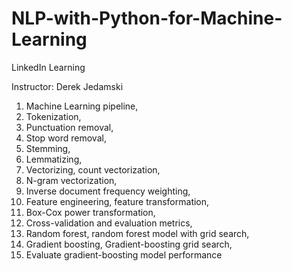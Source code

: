 # NLP-with-Python-for-Machine-Learning

LinkedIn Learning

Instructor: Derek Jedamski

1.	Machine Learning pipeline, 
2.	Tokenization, 
3.	Punctuation removal, 
4.	Stop word removal, 
5.	Stemming, 
6.	Lemmatizing, 
7.	Vectorizing, count vectorization, 
8.	N-gram vectorization, 
9.	Inverse document frequency weighting, 
10.	Feature engineering, feature transformation, 
11.	Box-Cox power transformation, 
12.	Cross-validation and evaluation metrics, 
13.	Random forest, random forest model with grid search, 
14.	Gradient boosting, Gradient-boosting grid search, 
15.	Evaluate gradient-boosting model performance

